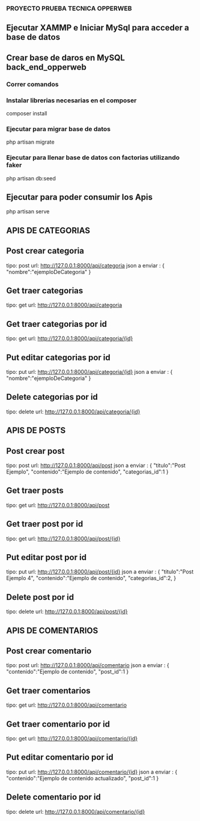 ### PROYECTO PRUEBA TECNICA OPPERWEB 

## Ejecutar XAMMP e Iniciar MySql para acceder a base de datos
## Crear base de daros en MySQL back_end_opperweb

### Correr comandos

### Instalar librerias necesarias en el composer

composer install

### Ejecutar para migrar base de datos

php artisan migrate

### Ejecutar para llenar base de datos con factorias utilizando faker

php artisan db:seed    

## Ejecutar para poder consumir los Apis
php artisan serve 




## APIS DE CATEGORIAS ##

## Post crear categoria 
tipo: post
url: http://127.0.0.1:8000/api/categoria
json a enviar : 
{
	"nombre":"ejemploDeCategoria"
}

## Get traer categorias
tipo: get
url: http://127.0.0.1:8000/api/categoria

## Get traer categorias por id
tipo: get
url: http://127.0.0.1:8000/api/categoria/{id}
## Put editar categorias por id
tipo: put
url: http://127.0.0.1:8000/api/categoria/{id}
json a enviar : 
{
	"nombre":"ejemploDeCategoria"
}

## Delete  categorias por id
tipo: delete
url: http://127.0.0.1:8000/api/categoria/{id}




## APIS DE POSTS ##

## Post crear post 
tipo: post
url: http://127.0.0.1:8000/api/post
json a enviar : 
{
	"titulo":"Post Ejemplo",
	"contenido":"Ejemplo de contenido",
	"categorias_id":1
}

## Get traer posts
tipo: get
url: http://127.0.0.1:8000/api/post

## Get traer post por id
tipo: get
url: http://127.0.0.1:8000/api/post/{id}
## Put editar post por id
tipo: put
url: http://127.0.0.1:8000/api/post/{id}
json a enviar : 
{
	"titulo":"Post Ejemplo 4",
	"contenido":"Ejemplo de contenido",
	"categorias_id":2,
}

## Delete  post por id
tipo: delete
url: http://127.0.0.1:8000/api/post/{id}



## APIS DE COMENTARIOS ##

## Post crear comentario 
tipo: post
url: http://127.0.0.1:8000/api/comentario
json a enviar : 
{
	"contenido":"Ejemplo de contenido",
	"post_id":1
}

## Get traer comentarios
tipo: get
url: http://127.0.0.1:8000/api/comentario
## Get traer comentario por id
tipo: get
url: http://127.0.0.1:8000/api/comentario/{id}

## Put editar comentario por id
tipo: put
url: http://127.0.0.1:8000/api/comentario/{id}
json a enviar : 
{
	"contenido":"Ejemplo de contenido actualizado",
	"post_id":1
}

## Delete  comentario por id
tipo: delete
url: http://127.0.0.1:8000/api/comentario/{id}

